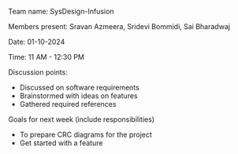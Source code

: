 Team name: SysDesign-Infusion

Members present: Sravan Azmeera, Sridevi Bommidi, Sai Bharadwaj

Date: 01-10-2024

Time: 11 AM - 12:30 PM

Discussion points: 

* Discussed on software requirements
* Brainstormed with ideas on features
* Gathered required references

Goals for next week (include responsibilities)

* To prepare CRC diagrams for the project
* Get started with a feature
